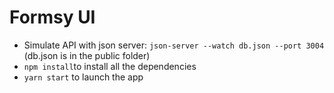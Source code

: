 # Formsy UI

- Simulate API with json server: `json-server --watch db.json --port 3004` (db.json is in the public folder)
- `npm install`to install all the dependencies
- `yarn start` to launch the app

